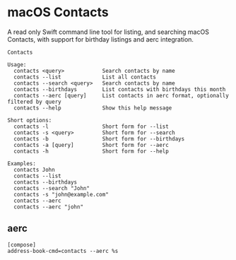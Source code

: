 # macOS Contacts

A read only Swift command line tool for listing, and searching macOS Contacts, with support for birthday listings and aerc integration.

```
Contacts

Usage:
  contacts <query>            Search contacts by name
  contacts --list             List all contacts
  contacts --search <query>   Search contacts by name
  contacts --birthdays        List contacts with birthdays this month
  contacts --aerc [query]     List contacts in aerc format, optionally filtered by query
  contacts --help             Show this help message

Short options:
  contacts -l                 Short form for --list
  contacts -s <query>         Short form for --search
  contacts -b                 Short form for --birthdays
  contacts -a [query]         Short form for --aerc
  contacts -h                 Short form for --help

Examples:
  contacts John
  contacts --list
  contacts --birthdays
  contacts --search "John"
  contacts -s "john@example.com"
  contacts --aerc
  contacts --aerc "john"
```

## aerc

```
[compose]
address-book-cmd=contacts --aerc %s
```
